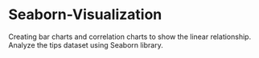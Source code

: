 # Seaborn-Visualization

Creating bar charts and correlation charts to show the linear relationship. Analyze the tips dataset using Seaborn library.
